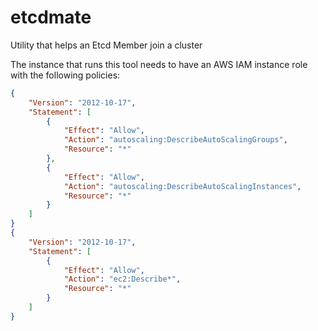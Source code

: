 # etcdmate
Utility that helps an Etcd Member join a cluster


The instance that runs this tool needs to have an AWS IAM instance role with the following policies:

```json
{
    "Version": "2012-10-17",
    "Statement": [
        {
            "Effect": "Allow",
            "Action": "autoscaling:DescribeAutoScalingGroups",
            "Resource": "*"
        },
        {
            "Effect": "Allow",
            "Action": "autoscaling:DescribeAutoScalingInstances",
            "Resource": "*"
        }
    ]
}
{
    "Version": "2012-10-17",
    "Statement": [
        {
            "Effect": "Allow",
            "Action": "ec2:Describe*",
            "Resource": "*"
        }
    ]
}
```
